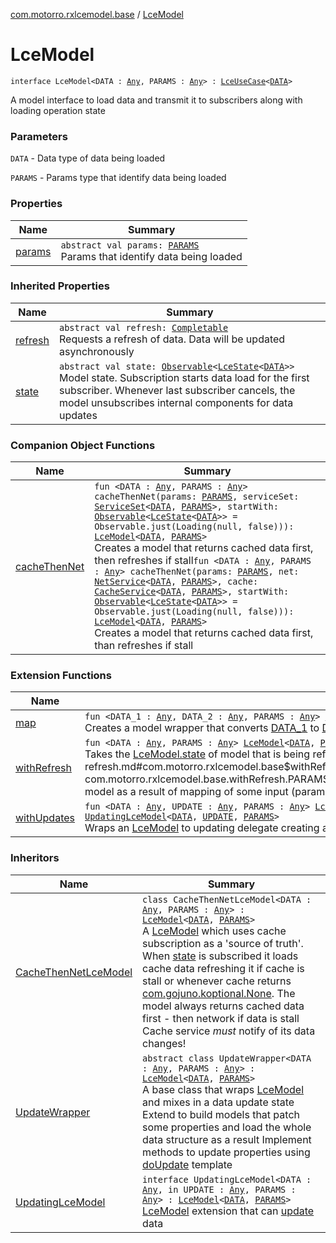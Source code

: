 [com.motorro.rxlcemodel.base](../index.md) / [LceModel](./index.md)

# LceModel

`interface LceModel<DATA : `[`Any`](https://kotlinlang.org/api/latest/jvm/stdlib/kotlin/-any/index.html)`, PARAMS : `[`Any`](https://kotlinlang.org/api/latest/jvm/stdlib/kotlin/-any/index.html)`> : `[`LceUseCase`](../-lce-use-case/index.md)`<`[`DATA`](index.md#DATA)`>`

A model interface to load data and transmit it to subscribers along with loading operation state

### Parameters

`DATA` - Data type of data being loaded

`PARAMS` - Params type that identify data being loaded

### Properties

| Name | Summary |
|---|---|
| [params](params.md) | `abstract val params: `[`PARAMS`](index.md#PARAMS)<br>Params that identify data being loaded |

### Inherited Properties

| Name | Summary |
|---|---|
| [refresh](../-lce-use-case/refresh.md) | `abstract val refresh: `[`Completable`](http://reactivex.io/RxJava/2.x/javadoc/io/reactivex/Completable.html)<br>Requests a refresh of data. Data will be updated asynchronously |
| [state](../-lce-use-case/state.md) | `abstract val state: `[`Observable`](http://reactivex.io/RxJava/2.x/javadoc/io/reactivex/Observable.html)`<`[`LceState`](../-lce-state/index.md)`<`[`DATA`](../-lce-use-case/index.md#DATA)`>>`<br>Model state. Subscription starts data load for the first subscriber. Whenever last subscriber cancels, the model unsubscribes internal components for data updates |

### Companion Object Functions

| Name | Summary |
|---|---|
| [cacheThenNet](cache-then-net.md) | `fun <DATA : `[`Any`](https://kotlinlang.org/api/latest/jvm/stdlib/kotlin/-any/index.html)`, PARAMS : `[`Any`](https://kotlinlang.org/api/latest/jvm/stdlib/kotlin/-any/index.html)`> cacheThenNet(params: `[`PARAMS`](cache-then-net.md#PARAMS)`, serviceSet: `[`ServiceSet`](../../com.motorro.rxlcemodel.base.service/-service-set/index.md)`<`[`DATA`](cache-then-net.md#DATA)`, `[`PARAMS`](cache-then-net.md#PARAMS)`>, startWith: `[`Observable`](http://reactivex.io/RxJava/2.x/javadoc/io/reactivex/Observable.html)`<`[`LceState`](../-lce-state/index.md)`<`[`DATA`](cache-then-net.md#DATA)`>> = Observable.just(Loading(null, false))): `[`LceModel`](./index.md)`<`[`DATA`](cache-then-net.md#DATA)`, `[`PARAMS`](cache-then-net.md#PARAMS)`>`<br>Creates a model that returns cached data first, then refreshes if stall`fun <DATA : `[`Any`](https://kotlinlang.org/api/latest/jvm/stdlib/kotlin/-any/index.html)`, PARAMS : `[`Any`](https://kotlinlang.org/api/latest/jvm/stdlib/kotlin/-any/index.html)`> cacheThenNet(params: `[`PARAMS`](cache-then-net.md#PARAMS)`, net: `[`NetService`](../../com.motorro.rxlcemodel.base.service/-net-service/index.md)`<`[`DATA`](cache-then-net.md#DATA)`, `[`PARAMS`](cache-then-net.md#PARAMS)`>, cache: `[`CacheService`](../../com.motorro.rxlcemodel.base.service/-cache-service/index.md)`<`[`DATA`](cache-then-net.md#DATA)`, `[`PARAMS`](cache-then-net.md#PARAMS)`>, startWith: `[`Observable`](http://reactivex.io/RxJava/2.x/javadoc/io/reactivex/Observable.html)`<`[`LceState`](../-lce-state/index.md)`<`[`DATA`](cache-then-net.md#DATA)`>> = Observable.just(Loading(null, false))): `[`LceModel`](./index.md)`<`[`DATA`](cache-then-net.md#DATA)`, `[`PARAMS`](cache-then-net.md#PARAMS)`>`<br>Creates a model that returns cached data first, than refreshes if stall |

### Extension Functions

| Name | Summary |
|---|---|
| [map](../map.md) | `fun <DATA_1 : `[`Any`](https://kotlinlang.org/api/latest/jvm/stdlib/kotlin/-any/index.html)`, DATA_2 : `[`Any`](https://kotlinlang.org/api/latest/jvm/stdlib/kotlin/-any/index.html)`, PARAMS : `[`Any`](https://kotlinlang.org/api/latest/jvm/stdlib/kotlin/-any/index.html)`> `[`LceModel`](./index.md)`<`[`DATA_1`](../map.md#DATA_1)`, `[`PARAMS`](../map.md#PARAMS)`>.map(mapper: (data: `[`DATA_1`](../map.md#DATA_1)`) -> `[`DATA_2`](../map.md#DATA_2)`): `[`LceModel`](./index.md)`<`[`DATA_2`](../map.md#DATA_2)`, `[`PARAMS`](../map.md#PARAMS)`>`<br>Creates a model wrapper that converts [DATA_1](../map.md#DATA_1) to [DATA_2](../map.md#DATA_2) |
| [withRefresh](../with-refresh.md) | `fun <DATA : `[`Any`](https://kotlinlang.org/api/latest/jvm/stdlib/kotlin/-any/index.html)`, PARAMS : `[`Any`](https://kotlinlang.org/api/latest/jvm/stdlib/kotlin/-any/index.html)`> `[`LceModel`](./index.md)`<`[`DATA`](../with-refresh.md#DATA)`, `[`PARAMS`](../with-refresh.md#PARAMS)`>.withRefresh(refreshStream: `[`Observable`](http://reactivex.io/RxJava/2.x/javadoc/io/reactivex/Observable.html)`<`[`Int`](https://kotlinlang.org/api/latest/jvm/stdlib/kotlin/-int/index.html)`>): `[`Observable`](http://reactivex.io/RxJava/2.x/javadoc/io/reactivex/Observable.html)`<`[`LceState`](../-lce-state/index.md)`<`[`DATA`](../with-refresh.md#DATA)`>>`<br>Takes the [LceModel.state](../-lce-use-case/state.md) of model that is being refreshed each time [refreshStream](../with-refresh.md#com.motorro.rxlcemodel.base$withRefresh(com.motorro.rxlcemodel.base.LceModel((com.motorro.rxlcemodel.base.withRefresh.DATA, com.motorro.rxlcemodel.base.withRefresh.PARAMS)), io.reactivex.Observable((kotlin.Int)))/refreshStream) emits a value Useful when you create a model as a result of mapping of some input (params for example) and the [LceModel.refresh](../-lce-use-case/refresh.md) property becomes invisible for the outside world |
| [withUpdates](../with-updates.md) | `fun <DATA : `[`Any`](https://kotlinlang.org/api/latest/jvm/stdlib/kotlin/-any/index.html)`, UPDATE : `[`Any`](https://kotlinlang.org/api/latest/jvm/stdlib/kotlin/-any/index.html)`, PARAMS : `[`Any`](https://kotlinlang.org/api/latest/jvm/stdlib/kotlin/-any/index.html)`> `[`LceModel`](./index.md)`<`[`DATA`](../with-updates.md#DATA)`, `[`PARAMS`](../with-updates.md#PARAMS)`>.withUpdates(serviceSet: `[`UpdatingServiceSet`](../../com.motorro.rxlcemodel.base.service/-updating-service-set/index.md)`<`[`DATA`](../with-updates.md#DATA)`, `[`UPDATE`](../with-updates.md#UPDATE)`, `[`PARAMS`](../with-updates.md#PARAMS)`>): `[`UpdatingLceModel`](../-updating-lce-model/index.md)`<`[`DATA`](../with-updates.md#DATA)`, `[`UPDATE`](../with-updates.md#UPDATE)`, `[`PARAMS`](../with-updates.md#PARAMS)`>`<br>Wraps an [LceModel](./index.md) to updating delegate creating an [UpdatingLceModel](../-updating-lce-model/index.md) |

### Inheritors

| Name | Summary |
|---|---|
| [CacheThenNetLceModel](../-cache-then-net-lce-model/index.md) | `class CacheThenNetLceModel<DATA : `[`Any`](https://kotlinlang.org/api/latest/jvm/stdlib/kotlin/-any/index.html)`, PARAMS : `[`Any`](https://kotlinlang.org/api/latest/jvm/stdlib/kotlin/-any/index.html)`> : `[`LceModel`](./index.md)`<`[`DATA`](../-cache-then-net-lce-model/index.md#DATA)`, `[`PARAMS`](../-cache-then-net-lce-model/index.md#PARAMS)`>`<br>A [LceModel](./index.md) which uses cache subscription as a 'source of truth'. When [state](../-cache-then-net-lce-model/state.md) is subscribed it loads cache data refreshing it if cache is stall or whenever cache returns [com.gojuno.koptional.None](#). The model always returns cached data first - then network if data is stall Cache service *must* notify of its data changes! |
| [UpdateWrapper](../-update-wrapper/index.md) | `abstract class UpdateWrapper<DATA : `[`Any`](https://kotlinlang.org/api/latest/jvm/stdlib/kotlin/-any/index.html)`, PARAMS : `[`Any`](https://kotlinlang.org/api/latest/jvm/stdlib/kotlin/-any/index.html)`> : `[`LceModel`](./index.md)`<`[`DATA`](../-update-wrapper/index.md#DATA)`, `[`PARAMS`](../-update-wrapper/index.md#PARAMS)`>`<br>A base class that wraps [LceModel](./index.md) and mixes in a data update state Extend to build models that patch some properties and load the whole data structure as a result Implement methods to update properties using [doUpdate](../-update-wrapper/do-update.md) template |
| [UpdatingLceModel](../-updating-lce-model/index.md) | `interface UpdatingLceModel<DATA : `[`Any`](https://kotlinlang.org/api/latest/jvm/stdlib/kotlin/-any/index.html)`, in UPDATE : `[`Any`](https://kotlinlang.org/api/latest/jvm/stdlib/kotlin/-any/index.html)`, PARAMS : `[`Any`](https://kotlinlang.org/api/latest/jvm/stdlib/kotlin/-any/index.html)`> : `[`LceModel`](./index.md)`<`[`DATA`](../-updating-lce-model/index.md#DATA)`, `[`PARAMS`](../-updating-lce-model/index.md#PARAMS)`>`<br>[LceModel](./index.md) extension that can [update](../-updating-lce-model/update.md) data |
